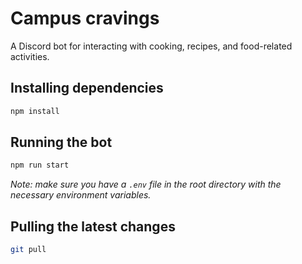 # Campus cravings

A Discord bot for interacting with cooking, recipes, and food-related activities.

## Installing dependencies

```bash
npm install
```

## Running the bot

```bash
npm run start
```

*Note: make sure you have a `.env` file in the root directory with the necessary environment variables.*

## Pulling the latest changes

```bash
git pull
```
